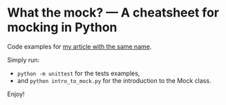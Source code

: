 # What the mock? — A cheatsheet for mocking in Python

Code examples for [my article with the same name](https://medium.com/@yeraydiazdiaz/what-the-mock-cheatsheet-mocking-in-python-6a71db997832).

Simply run:
- `python -m unittest` for the tests examples,
- and `python intro_to_mock.py` for the introduction to the Mock class.

Enjoy!
